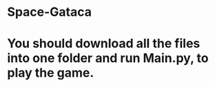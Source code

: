 # Space-Gataca
# You should download all the files into one folder and run Main.py, to play the game.
